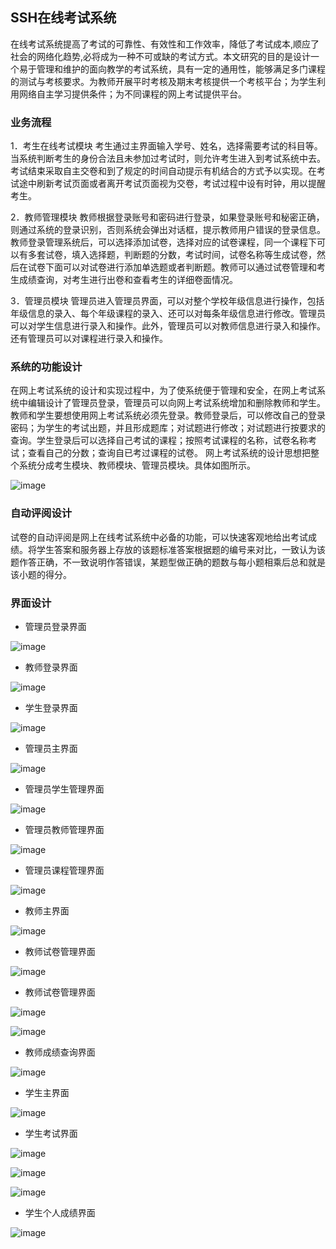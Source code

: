 ## SSH在线考试系统


在线考试系统提高了考试的可靠性、有效性和工作效率，降低了考试成本,顺应了社会的网络化趋势,必将成为一种不可或缺的考试方式。本文研究的目的是设计一个易于管理和维护的面向教学的考试系统，具有一定的通用性，能够满足多门课程的测试与考核要求。为教师开展平时考核及期末考核提供一个考核平台；为学生利用网络自主学习提供条件；为不同课程的网上考试提供平台。

### 业务流程

1．考生在线考试模块
考生通过主界面输入学号、姓名，选择需要考试的科目等。当系统判断考生的身份合法且未参加过考试时，则允许考生进入到考试系统中去。考试结束采取自主交卷和到了规定的时间自动提示有机结合的方式予以实现。在考试途中刷新考试页面或者离开考试页面视为交卷，考试过程中设有时钟，用以提醒考生。

2．教师管理模块
教师根据登录账号和密码进行登录，如果登录账号和秘密正确，则通过系统的登录识别，否则系统会弹出对话框，提示教师用户错误的登录信息。教师登录管理系统后，可以选择添加试卷，选择对应的试卷课程，同一个课程下可以有多套试卷，填入选择题，判断题的分数，考试时间，试卷名称等生成试卷，然后在试卷下面可以对试卷进行添加单选题或者判断题。教师可以通过试卷管理和考生成绩查询，对考生进行出卷和查看考生的详细卷面情况。

 3．管理员模块
管理员进入管理员界面，可以对整个学校年级信息进行操作，包括年级信息的录入、每个年级课程的录入、还可以对每条年级信息进行修改。管理员可以对学生信息进行录入和操作。此外，管理员可以对教师信息进行录入和操作。还有管理员可以对课程进行录入和操作。


### 系统的功能设计

在网上考试系统的设计和实现过程中，为了使系统便于管理和安全，在网上考试系统中编辑设计了管理员登录，管理员可以向网上考试系统增加和删除教师和学生。教师和学生要想使用网上考试系统必须先登录。教师登录后，可以修改自己的登录密码；为学生的考试出题，并且形成题库；对试题进行修改；对试题进行按要求的查询。学生登录后可以选择自己考试的课程；按照考试课程的名称，试卷名称考试；查看自己的分数；查询自已考过课程的试卷。
网上考试系统的设计思想把整个系统分成考生模块、教师模块、管理员模块。具体如图所示。

![image](https://github.com/cckevincyh/OnLineTest/blob/master/img/0.png)



### 自动评阅设计

试卷的自动评阅是网上在线考试系统中必备的功能，可以快速客观地给出考试成绩。将学生答案和服务器上存放的该题标准答案根据题的编号来对比，一致认为该题作答正确，不一致说明作答错误，某题型做正确的题数与每小题相乘后总和就是该小题的得分。



### 界面设计



- 管理员登录界面

![image](https://github.com/cckevincyh/OnLineTest/blob/master/img/2.png)

- 教师登录界面

![image](https://github.com/cckevincyh/OnLineTest/blob/master/img/1.png)

- 学生登录界面

![image](https://github.com/cckevincyh/OnLineTest/blob/master/img/3.png)

- 管理员主界面

![image](https://github.com/cckevincyh/OnLineTest/blob/master/img/4.png)

- 管理员学生管理界面

![image](https://github.com/cckevincyh/OnLineTest/blob/master/img/6.png)

- 管理员教师管理界面

![image](https://github.com/cckevincyh/OnLineTest/blob/master/img/5.png)


- 管理员课程管理界面

![image](https://github.com/cckevincyh/OnLineTest/blob/master/img/7.png)

- 教师主界面

![image](https://github.com/cckevincyh/OnLineTest/blob/master/img/8.png)

- 教师试卷管理界面

![image](https://github.com/cckevincyh/OnLineTest/blob/master/img/9.png)

- 教师试卷管理界面

![image](https://github.com/cckevincyh/OnLineTest/blob/master/img/9.png)

![image](https://github.com/cckevincyh/OnLineTest/blob/master/img/10.png)

- 教师成绩查询界面

![image](https://github.com/cckevincyh/OnLineTest/blob/master/img/11.png)

- 学生主界面

![image](https://github.com/cckevincyh/OnLineTest/blob/master/img/12.png)


- 学生考试界面

![image](https://github.com/cckevincyh/OnLineTest/blob/master/img/13.png)


![image](https://github.com/cckevincyh/OnLineTest/blob/master/img/14.png)

![image](https://github.com/cckevincyh/OnLineTest/blob/master/img/15.png)


- 学生个人成绩界面

![image](https://github.com/cckevincyh/OnLineTest/blob/master/img/16.png)